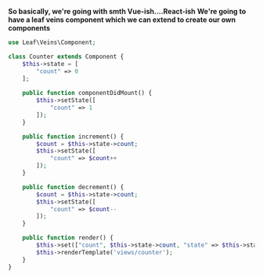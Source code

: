 **So basically, we're going with smth Vue-ish....React-ish**
**We're going to have a leaf veins component which  we can extend to create our own components**

```php
use Leaf\Veins\Component;

class Counter extends Component {
    $this->state = [
		"count" => 0
    ];
    
    public function componentDidMount() {
        $this->setState([
            "count" => 1
        ]);
    }

    public function increment() {
        $count = $this->state->count;
        $this->setState([
            "count" => $count++
        ]);
    }

    public function decrement() {
        $count = $this->state->count;
        $this->setState([
            "count" => $count--
        ]);
    }

    public function render() {
		$this->set(["count", $this->state->count, "state" => $this->state]);
        $this->renderTemplate('views/counter');
    }
}
```